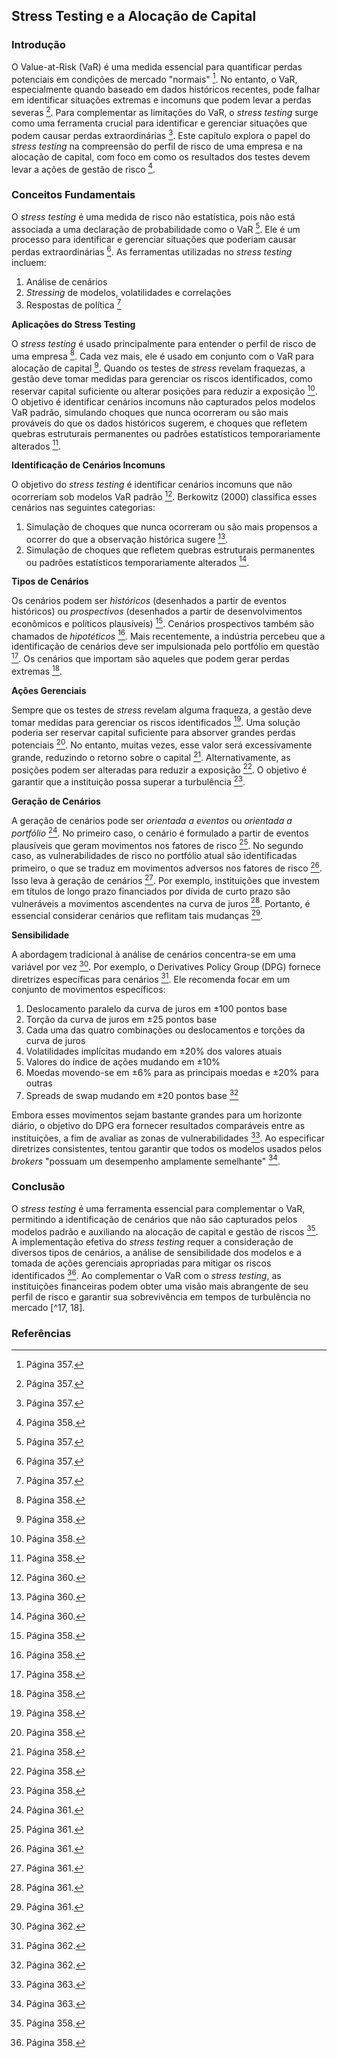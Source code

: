 ## Stress Testing e a Alocação de Capital

### Introdução
O Value-at-Risk (VaR) é uma medida essencial para quantificar perdas potenciais em condições de mercado "normais" [^1]. No entanto, o VaR, especialmente quando baseado em dados históricos recentes, pode falhar em identificar situações extremas e incomuns que podem levar a perdas severas [^1]. Para complementar as limitações do VaR, o *stress testing* surge como uma ferramenta crucial para identificar e gerenciar situações que podem causar perdas extraordinárias [^1]. Este capítulo explora o papel do *stress testing* na compreensão do perfil de risco de uma empresa e na alocação de capital, com foco em como os resultados dos testes devem levar a ações de gestão de risco [^2].

### Conceitos Fundamentais

O *stress testing* é uma medida de risco não estatística, pois não está associada a uma declaração de probabilidade como o VaR [^1]. Ele é um processo para identificar e gerenciar situações que poderiam causar perdas extraordinárias [^1]. As ferramentas utilizadas no *stress testing* incluem:

1.  Análise de cenários
2.  *Stressing* de modelos, volatilidades e correlações
3.  Respostas de política [^1]

**Aplicações do Stress Testing**

O *stress testing* é usado principalmente para entender o perfil de risco de uma empresa [^2]. Cada vez mais, ele é usado em conjunto com o VaR para alocação de capital [^2]. Quando os testes de *stress* revelam fraquezas, a gestão deve tomar medidas para gerenciar os riscos identificados, como reservar capital suficiente ou alterar posições para reduzir a exposição [^2]. O objetivo é identificar cenários incomuns não capturados pelos modelos VaR padrão, simulando choques que nunca ocorreram ou são mais prováveis do que os dados históricos sugerem, e choques que refletem quebras estruturais permanentes ou padrões estatísticos temporariamente alterados [^2].

**Identificação de Cenários Incomuns**

O objetivo do *stress testing* é identificar cenários incomuns que não ocorreriam sob modelos VaR padrão [^4]. Berkowitz (2000) classifica esses cenários nas seguintes categorias:

1.  Simulação de choques que nunca ocorreram ou são mais propensos a ocorrer do que a observação histórica sugere [^4].
2.  Simulação de choques que refletem quebras estruturais permanentes ou padrões estatísticos temporariamente alterados [^4].

**Tipos de Cenários**

Os cenários podem ser *históricos* (desenhados a partir de eventos históricos) ou *prospectivos* (desenhados a partir de desenvolvimentos econômicos e políticos plausíveis) [^2]. Cenários prospectivos também são chamados de *hipotéticos* [^2]. Mais recentemente, a indústria percebeu que a identificação de cenários deve ser impulsionada pelo portfólio em questão [^2]. Os cenários que importam são aqueles que podem gerar perdas extremas [^2].

**Ações Gerenciais**

Sempre que os testes de *stress* revelam alguma fraqueza, a gestão deve tomar medidas para gerenciar os riscos identificados [^2]. Uma solução poderia ser reservar capital suficiente para absorver grandes perdas potenciais [^2]. No entanto, muitas vezes, esse valor será excessivamente grande, reduzindo o retorno sobre o capital [^2]. Alternativamente, as posições podem ser alteradas para reduzir a exposição [^2]. O objetivo é garantir que a instituição possa superar a turbulência [^2].

**Geração de Cenários**

A geração de cenários pode ser *orientada a eventos* ou *orientada a portfólio* [^5]. No primeiro caso, o cenário é formulado a partir de eventos plausíveis que geram movimentos nos fatores de risco [^5]. No segundo caso, as vulnerabilidades de risco no portfólio atual são identificadas primeiro, o que se traduz em movimentos adversos nos fatores de risco [^5]. Isso leva à geração de cenários [^5]. Por exemplo, instituições que investem em títulos de longo prazo financiados por dívida de curto prazo são vulneráveis a movimentos ascendentes na curva de juros [^5]. Portanto, é essencial considerar cenários que reflitam tais mudanças [^5].

**Sensibilidade**

A abordagem tradicional à análise de cenários concentra-se em uma variável por vez [^6]. Por exemplo, o Derivatives Policy Group (DPG) fornece diretrizes específicas para cenários [^6]. Ele recomenda focar em um conjunto de movimentos específicos:

1.  Deslocamento paralelo da curva de juros em ±100 pontos base
2.  Torção da curva de juros em ±25 pontos base
3.  Cada uma das quatro combinações ou deslocamentos e torções da curva de juros
4.  Volatilidades implícitas mudando em ±20% dos valores atuais
5.  Valores do índice de ações mudando em ±10%
6.  Moedas movendo-se em ±6% para as principais moedas e ±20% para outras
7.  Spreads de swap mudando em ±20 pontos base [^6]

Embora esses movimentos sejam bastante grandes para um horizonte diário, o objetivo do DPG era fornecer resultados comparáveis entre as instituições, a fim de avaliar as zonas de vulnerabilidades [^7]. Ao especificar diretrizes consistentes, tentou garantir que todos os modelos usados pelos *brokers* "possuam um desempenho amplamente semelhante" [^7].

### Conclusão

O *stress testing* é uma ferramenta essencial para complementar o VaR, permitindo a identificação de cenários que não são capturados pelos modelos padrão e auxiliando na alocação de capital e gestão de riscos [^2]. A implementação efetiva do *stress testing* requer a consideração de diversos tipos de cenários, a análise de sensibilidade dos modelos e a tomada de ações gerenciais apropriadas para mitigar os riscos identificados [^2]. Ao complementar o VaR com o *stress testing*, as instituições financeiras podem obter uma visão mais abrangente de seu perfil de risco e garantir sua sobrevivência em tempos de turbulência no mercado [^17, 18].

### Referências
[^1]: Página 357.
[^2]: Página 358.
[^3]: Página 359.
[^4]: Página 360.
[^5]: Página 361.
[^6]: Página 362.
[^7]: Página 363.
[^8]: Página 364.
[^9]: Página 365.
[^10]: Página 366.
[^11]: Página 367.
[^12]: Página 368.
[^13]: Página 369.
[^14]: Página 370.
[^15]: Página 371.
[^16]: Página 372.
[^17]: Página 373.
[^18]: Página 374.
<!-- END -->